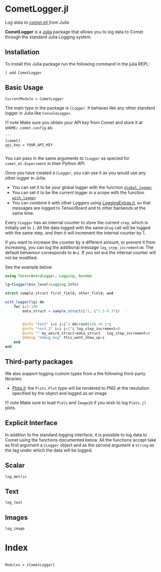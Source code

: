# CometLogger.jl

*Log data to [comet.ml](https://www.comet.ml/site/) from Julia*

**CometLogger** is a [Julia](https://julialang.org) package that allows
you to log data to Comet through the standard Julia Logging system.

## Installation

To install this Julia package run the following command in the julia REPL:
```
] add CometLogger
```

## Basic Usage
```@meta
CurrentModule = CometLogger
```

The main type in the package is `CLogger`. It behaves like any other standard
logger in Julia like `ConsoleLogger`. 

!!! note
    Make sure you obtain your API key from
    Comet and store it at `$HOME/.comet.config` as:

    ```
    [comet]
    api_key = YOUR_API_KEY
    ```

You can pass in the same arguments to `CLogger` as specied for `comet_ml.Experiment` in their 
Python API. 

Once you have created a `CLogger`, you can use it as you would use any other
logger in Julia:
- You can set it to be your global logger with the function [`global_logger`](https://docs.julialang.org/en/v1/stdlib/Logging/index.html#Base.CoreLogging.global_logger)
- You can set it to be the current logger in a scope with the function [`with_logger`](https://docs.julialang.org/en/v1/stdlib/Logging/index.html#Base.CoreLogging.with_logger)
- You can combine it with other Loggers using [LoggingExtras.jl](https://github.com/oxinabox/LoggingExtras.jl), so that messages are logged to TensorBoard and to other backends at the same time.

Every `CLogger` has an internal counter to store the current `step`, which is initially set to `1`.
All the data logged with the same `@log` call will be logged with the same step, and then
it will increment the internal counter by 1.

If you want to increase the counter by a different amount, or prevent it from increasing, you can log the additional message
`log_step_increment=N`. The default behaviour corresponds to `N=1`. If you set `N=0` the internal counter will not be modified.

See the example below:
```julia
using TensorBoardLogger, Logging, Random

lg=CLogger(min_level=Logging.Info)

struct sample_struct first_field; other_field; end

with_logger(lg) do
    for i=1:100
        data_struct = sample_struct(i^2, i^1.5-0.3*i)


        @info "test" i=i j=i^2 dd=rand(10).+0.1*i 
        @info "test_2" i=i j=2^i log_step_increment=0
        @info "" my_weird_struct=data_struct   log_step_increment=0
        @debug "debug_msg" this_wont_show_up=i
    end
end
```

## Third-party packages
We also support logging custom types from a the following third-party libraries:
 - [Plots.jl](https://github.com/JuliaPlots/Plots.jl): the `Plots.Plot` type will be rendered to PNG at the resolution specified by the object and logged as an image

!!! note
    Make sure to load `Plots` and `ImageIO` if you wish to log `Plots.jl` plots.

## Explicit Interface


In addition to the standard logging interface, it is possible to log
data to Comet using the functions documented below.
All the functions accept take as first argument a `CLogger` object
and as the second argument a `String` as the tag under which the
data will be logged.

## Scalar
```@docs
log_metric
```

## Text
```@docs
log_text
```

## Images
```@docs
log_image
```


# Index

```@index
```

```@autodocs
Modules = [CometLogger]
```
